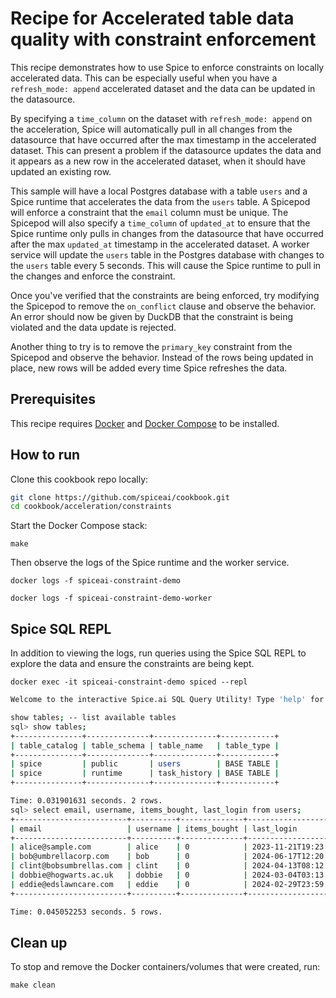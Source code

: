 # Recipe for Accelerated table data quality with constraint enforcement

This recipe demonstrates how to use Spice to enforce constraints on locally accelerated data. This can be especially useful when you have a `refresh_mode: append` accelerated dataset and the data can be updated in the datasource.

By specifying a `time_column` on the dataset with `refresh_mode: append` on the acceleration, Spice will automatically pull in all changes from the datasource that have occurred after the max timestamp in the accelerated dataset. This can present a problem if the datasource updates the data and it appears as a new row in the accelerated dataset, when it should have updated an existing row.

This sample will have a local Postgres database with a table `users` and a Spice runtime that accelerates the data from the `users` table. A Spicepod will enforce a constraint that the `email` column must be unique. The Spicepod will also specify a `time_column` of `updated_at` to ensure that the Spice runtime only pulls in changes from the datasource that have occurred after the max `updated_at` timestamp in the accelerated dataset. A worker service will update the `users` table in the Postgres database with changes to the `users` table every 5 seconds. This will cause the Spice runtime to pull in the changes and enforce the constraint.

Once you've verified that the constraints are being enforced, try modifying the Spicepod to remove the `on_conflict` clause and observe the behavior. An error should now be given by DuckDB that the constraint is being violated and the data update is rejected.

Another thing to try is to remove the `primary_key` constraint from the Spicepod and observe the behavior. Instead of the rows being updated in place, new rows will be added every time Spice refreshes the data.

## Prerequisites

This recipe requires [Docker](https://www.docker.com/) and [Docker Compose](https://docs.docker.com/compose/) to be installed.

## How to run

Clone this cookbook repo locally:

```bash
git clone https://github.com/spiceai/cookbook.git
cd cookbook/acceleration/constraints
```

Start the Docker Compose stack:

`make`

Then observe the logs of the Spice runtime and the worker service.

`docker logs -f spiceai-constraint-demo`

`docker logs -f spiceai-constraint-demo-worker`

## Spice SQL REPL

In addition to viewing the logs, run queries using the Spice SQL REPL to explore the data and ensure the constraints are being kept.

`docker exec -it spiceai-constraint-demo spiced --repl`

```bash
Welcome to the interactive Spice.ai SQL Query Utility! Type 'help' for help.

show tables; -- list available tables
sql> show tables;
+---------------+--------------+--------------+------------+
| table_catalog | table_schema | table_name   | table_type |
+---------------+--------------+--------------+------------+
| spice         | public       | users        | BASE TABLE |
| spice         | runtime      | task_history | BASE TABLE |
+---------------+--------------+--------------+------------+

Time: 0.031901631 seconds. 2 rows.
sql> select email, username, items_bought, last_login from users;
+-------------------------+----------+--------------+---------------------+
| email                   | username | items_bought | last_login          |
+-------------------------+----------+--------------+---------------------+
| alice@sample.com        | alice    | 0            | 2023-11-21T19:23:34 |
| bob@umbrellacorp.com    | bob      | 0            | 2024-06-17T12:20:19 |
| clint@bobsumbrellas.com | clint    | 0            | 2024-04-13T08:12:46 |
| dobbie@hogwarts.ac.uk   | dobbie   | 0            | 2024-03-04T03:13:04 |
| eddie@edslawncare.com   | eddie    | 0            | 2024-02-29T23:59:59 |
+-------------------------+----------+--------------+---------------------+

Time: 0.045052253 seconds. 5 rows.
```

## Clean up

To stop and remove the Docker containers/volumes that were created, run:

`make clean`

